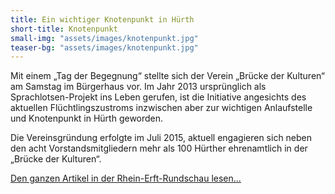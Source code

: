 ```yaml
---
title: Ein wichtiger Knotenpunkt in Hürth
short-title: Knotenpunkt
small-img: "assets/images/knotenpunkt.jpg"
teaser-bg: "assets/images/knotenpunkt.jpg"
---
```



Mit einem „Tag der Begegnung“ stellte sich der Verein „Brücke der Kulturen“ am Samstag im Bürgerhaus vor. Im Jahr 2013 ursprünglich als Sprachlotsen-Projekt ins Leben gerufen, ist die Initiative angesichts des aktuellen Flüchtlingszustroms inzwischen aber zur wichtigen Anlaufstelle und Knotenpunkt in Hürth geworden. 

Die Vereinsgründung erfolgte im Juli 2015, aktuell engagieren sich neben den acht Vorstandsmitgliedern mehr als 100 Hürther ehrenamtlich in der „Brücke der Kulturen“.

[Den ganzen Artikel in der Rhein-Erft-Rundschau lesen...](http://www.rundschau-online.de/region/rhein-erft/tag-der-begegnung-ein-wichtiger-knotenpunkt-in-huerth-22779264 "zum Artikel")